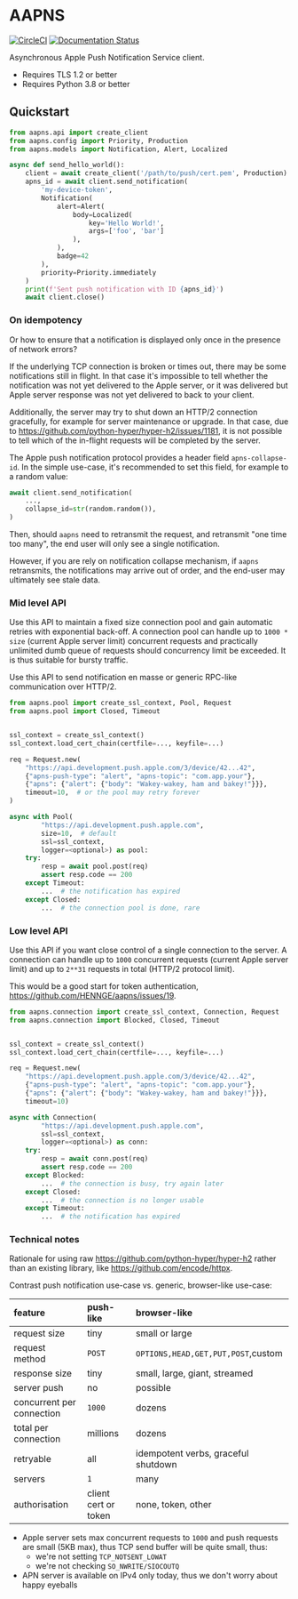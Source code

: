 # AAPNS

[![CircleCI](https://circleci.com/gh/HENNGE/aapns.svg?style=svg)](https://circleci.com/gh/HENNGE/aapns)
[![Documentation Status](https://readthedocs.org/projects/aapns/badge/?version=latest)](http://aapns.readthedocs.io/en/latest/?badge=latest)

Asynchronous Apple Push Notification Service client.

* Requires TLS 1.2 or better
* Requires Python 3.8 or better

## Quickstart

```python
from aapns.api import create_client
from aapns.config import Priority, Production
from aapns.models import Notification, Alert, Localized

async def send_hello_world():
    client = await create_client('/path/to/push/cert.pem', Production)
    apns_id = await client.send_notification(
        'my-device-token',
        Notification(
            alert=Alert(
                body=Localized(
                    key='Hello World!',
                    args=['foo', 'bar']
                ),
            ),
            badge=42
        ),
        priority=Priority.immediately
    )
    print(f'Sent push notification with ID {apns_id}')
    await client.close()
```

### On idempotency

Or how to ensure that a notification is displayed only once in the presence of network errors?

If the underlying TCP connection is broken or times out, there may be some notifications still in flight. In that case it's impossible to tell whether the notification was not yet delivered to the Apple server, or it was delivered but Apple server response was not yet delivered to back to your client.

Additionally, the server may try to shut down an HTTP/2 connection gracefully, for example for server maintenance or upgrade. In that case, due to https://github.com/python-hyper/hyper-h2/issues/1181, it is not possible to tell which of the in-flight requests will be completed by the server.

The Apple push notification protocol provides a header field `apns-collapse-id`. In the simple use-case, it's recommended to set this field, for example to a random value:

```py
await client.send_notification(
    ...,
    collapse_id=str(random.random()),
)
```

Then, should `aapns` need to retransmit the request, and retransmit "one time too many", the end user will only see a single notification.

However, if you are rely on notification collapse mechanism, if `aapns` retransmits, the notifications may arrive out of order, and the end-user may ultimately see stale data.

### Mid level API

Use this API to maintain a fixed size connection pool and gain automatic retries with exponential back-off. A connection pool can handle up to `1000 * size` (current Apple server limit) concurrent requests and practically unlimited dumb queue of requests should concurrency limit be exceeded. It is thus suitable for bursty traffic.

Use this API to send notification en masse or generic RPC-like communication over HTTP/2.

```py
from aapns.pool import create_ssl_context, Pool, Request
from aapns.pool import Closed, Timeout


ssl_context = create_ssl_context()
ssl_context.load_cert_chain(certfile=..., keyfile=...)

req = Request.new(
    "https://api.development.push.apple.com/3/device/42...42",
    {"apns-push-type": "alert", "apns-topic": "com.app.your"},
    {"apns": {"alert": {"body": "Wakey-wakey, ham and bakey!"}}},
    timeout=10,  # or the pool may retry forever
)

async with Pool(
        "https://api.development.push.apple.com",
        size=10,  # default
        ssl=ssl_context,
        logger=<optional>) as pool:
    try:
        resp = await pool.post(req)
        assert resp.code == 200
    except Timeout:
        ...  # the notification has expired
    except Closed:
        ...  # the connection pool is done, rare
```

### Low level API

Use this API if you want close control of a single connection to the server. A connection can handle up to `1000` concurrent requests (current Apple server limit) and up to `2**31` requests in total (HTTP/2 protocol limit).

This would be a good start for token authentication, https://github.com/HENNGE/aapns/issues/19.

```py
from aapns.connection import create_ssl_context, Connection, Request
from aapns.connection import Blocked, Closed, Timeout


ssl_context = create_ssl_context()
ssl_context.load_cert_chain(certfile=..., keyfile=...)

req = Request.new(
    "https://api.development.push.apple.com/3/device/42...42",
    {"apns-push-type": "alert", "apns-topic": "com.app.your"},
    {"apns": {"alert": {"body": "Wakey-wakey, ham and bakey!"}}},
    timeout=10)

async with Connection(
        "https://api.development.push.apple.com",
        ssl=ssl_context,
        logger=<optional>) as conn:
    try:
        resp = await conn.post(req)
        assert resp.code == 200
    except Blocked:
        ...  # the connection is busy, try again later
    except Closed:
        ...  # the connection is no longer usable
    except Timeout:
        ...  # the notification has expired
```

### Technical notes

Rationale for using raw https://github.com/python-hyper/hyper-h2 rather than an existing library, like https://github.com/encode/httpx.

Contrast push notification use-case vs. generic, browser-like use-case:

| feature                   | push-like | browser-like                        |
|:--------------------------|:----------|:------------------------------------|
| request size              | tiny      | small or large                      |
| request method            | `POST`    | `OPTIONS,HEAD,GET,PUT,POST`,custom  |
| response size             | tiny      | small, large, giant, streamed       |
| server push               | no        | possible                            |
| concurrent per connection | `1000`    | dozens                              |
| total per connection      | millions  | dozens                              |
| retryable                 | all       | idempotent verbs, graceful shutdown |
| servers                   | `1`       | many                                |
| authorisation             | client cert or token | none, token, other       |

* Apple server sets max concurrent requests to `1000` and push requests are small (5KB max), thus TCP send buffer will be quite small, thus:
  * we're not setting `TCP_NOTSENT_LOWAT`
  * we're not checking `SO_NWRITE/SIOCOUTQ`
* APN server is available on IPv4 only today, thus we don't worry about happy eyeballs
